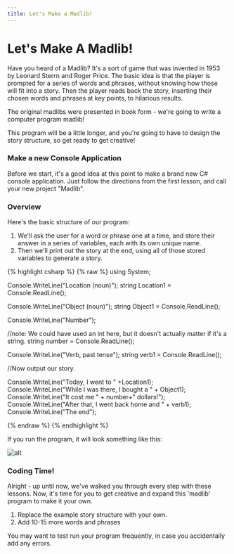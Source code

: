 ```yaml
---
title: Let's Make a Madlib!
---
```


# Let's Make A Madlib!

Have you heard of a Madlib? It's a sort of game that was invented in 1953 by Leonard Sterrn and Roger Price. 
The basic idea is that the player is prompted for a series of words and phrases, without knowing how those will fit into a story. Then the player reads back the story, inserting their chosen words and phrases at key points, to hilarious results.

The original madlibs were presented in book form - we're going to write a computer program madlib!

This program will be a little longer, and you're going to have to design the story structure, so get ready to get creative!

### Make a new Console Application
Before we start, it's a good idea at this point to make a brand new C# console application. Just follow the directions from the first lesson, and call your new project "Madlib".

### Overview
Here's the basic structure of our program: 
1. We'll ask the user for a word or phrase one at a time, and store their answer in a series of variables, each with its own unique name.
2. Then we'll print out the story at the end, using all of those stored variables to generate a story.

{% highlight csharp  %}
{% raw %}
using System;

Console.WriteLine("Location (noun)");
string Location1 = Console.ReadLine();

Console.WriteLine("Object (noun)");
string Object1 = Console.ReadLine();

Console.WriteLine("Number");

//note: We could have used an int here, but it doesn't actually matter if it's a string.
string number = Console.ReadLine();

Console.WriteLine("Verb, past tense");
string verb1 = Console.ReadLine();

//Now output our story.

Console.WriteLine("Today, I went to " +Location1);
Console.WriteLine("While I was there, I bought a " + Object1);
Console.WriteLine("It cost me " + number+" dollars!");
Console.WriteLine("After that, I went back home and " + verb1);
Console.WriteLine("The end");


{% endraw %}
{% endhighlight %}

If you run the program, it will look something like this:

![alt]({{site.baseurl}}/img/2/madliboutput.png "image_tooltip")

### Coding Time!
Alright - up until now, we've walked you through every step with these lessons.
Now, it's time for you to get creative and expand this 'madlib' program to make it your own.
1. Replace the example story structure with your own.
2. Add 10-15 more words and phrases

You may want to test run your program frequently, in case you accidentally add any errors.


